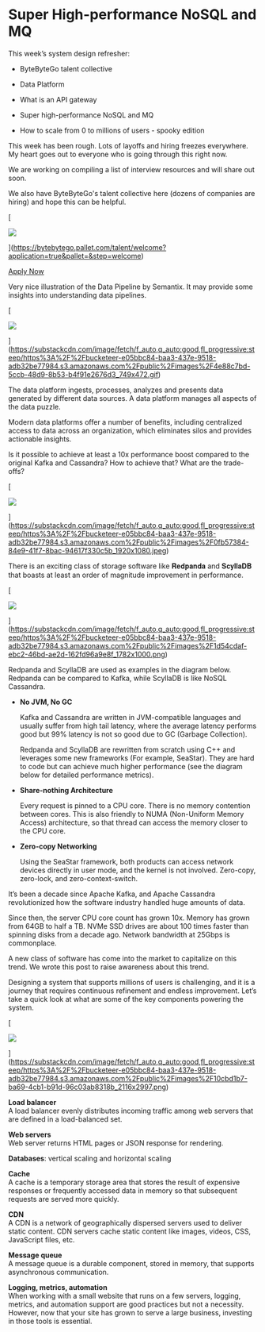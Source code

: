 # Super High-performance NoSQL and MQ
This week’s system design refresher:

*   ByteByteGo talent collective
    
*   Data Platform
    
*   What is an API gateway
    
*   Super high-performance NoSQL and MQ
    
*   How to scale from 0 to millions of users - spooky edition
    

This week has been rough. Lots of layoffs and hiring freezes everywhere. My heart goes out to everyone who is going through this right now.

We are working on compiling a list of interview resources and will share out soon.

We also have ByteByteGo's talent collective here (dozens of companies are hiring) and hope this can be helpful.

[

![](https://substackcdn.com/image/fetch/w_1456,c_limit,f_auto,q_auto:good,fl_progressive:steep/https%3A%2F%2Fbucketeer-e05bbc84-baa3-437e-9518-adb32be77984.s3.amazonaws.com%2Fpublic%2Fimages%2F9a0ba3e8-dd6e-41fa-9888-01225877996e_1466x1212.png)


](https://bytebytego.pallet.com/talent/welcome?application=true&pallet=&step=welcome)

[Apply Now](https://bytebytego.pallet.com/talent/welcome?referral=true)

Very nice illustration of the Data Pipeline by Semantix. It may provide some insights into understanding data pipelines.

[

![](https://substackcdn.com/image/fetch/w_1456,c_limit,f_auto,q_auto:good,fl_lossy/https%3A%2F%2Fbucketeer-e05bbc84-baa3-437e-9518-adb32be77984.s3.amazonaws.com%2Fpublic%2Fimages%2F4e88c7bd-5ccb-48d9-8b53-b4f91e2676d3_749x472.gif)


](https://substackcdn.com/image/fetch/f_auto,q_auto:good,fl_progressive:steep/https%3A%2F%2Fbucketeer-e05bbc84-baa3-437e-9518-adb32be77984.s3.amazonaws.com%2Fpublic%2Fimages%2F4e88c7bd-5ccb-48d9-8b53-b4f91e2676d3_749x472.gif)

The data platform ingests, processes, analyzes and presents data generated by different data sources. A data platform manages all aspects of the data puzzle.

Modern data platforms offer a number of benefits, including centralized access to data across an organization, which eliminates silos and provides actionable insights.

Is it possible to achieve at least a 10x performance boost compared to the original Kafka and Cassandra? How to achieve that? What are the trade-offs?

[

![](https://substackcdn.com/image/fetch/w_1456,c_limit,f_auto,q_auto:good,fl_progressive:steep/https%3A%2F%2Fbucketeer-e05bbc84-baa3-437e-9518-adb32be77984.s3.amazonaws.com%2Fpublic%2Fimages%2F0fb57384-84e9-41f7-8bac-94617f330c5b_1920x1080.jpeg)


](https://substackcdn.com/image/fetch/f_auto,q_auto:good,fl_progressive:steep/https%3A%2F%2Fbucketeer-e05bbc84-baa3-437e-9518-adb32be77984.s3.amazonaws.com%2Fpublic%2Fimages%2F0fb57384-84e9-41f7-8bac-94617f330c5b_1920x1080.jpeg)

There is an exciting class of storage software like 𝐑𝐞𝐝𝐩𝐚𝐧𝐝𝐚 and 𝐒𝐜𝐲𝐥𝐥𝐚𝐃𝐁 that boasts at least an order of magnitude improvement in performance.

[

![](https://substackcdn.com/image/fetch/w_1456,c_limit,f_auto,q_auto:good,fl_progressive:steep/https%3A%2F%2Fbucketeer-e05bbc84-baa3-437e-9518-adb32be77984.s3.amazonaws.com%2Fpublic%2Fimages%2F1d54cdaf-ebc2-46bd-ae2d-162fd96a9e8f_1782x1000.png)


](https://substackcdn.com/image/fetch/f_auto,q_auto:good,fl_progressive:steep/https%3A%2F%2Fbucketeer-e05bbc84-baa3-437e-9518-adb32be77984.s3.amazonaws.com%2Fpublic%2Fimages%2F1d54cdaf-ebc2-46bd-ae2d-162fd96a9e8f_1782x1000.png)

Redpanda and ScyllaDB are used as examples in the diagram below. Redpanda can be compared to Kafka, while ScyllaDB is like NoSQL Cassandra.

*   **No JVM, No GC**
    
    Kafka and Cassandra are written in JVM-compatible languages and usually suffer from high tail latency, where the average latency performs good but 99% latency is not so good due to GC (Garbage Collection).
    
    Redpanda and ScyllaDB are rewritten from scratch using C++ and leverages some new frameworks (For example, SeaStar). They are hard to code but can achieve much higher performance (see the diagram below for detailed performance metrics).
    
*   **Share-nothing Architecture**
    
    Every request is pinned to a CPU core. There is no memory contention between cores. This is also friendly to NUMA (Non-Uniform Memory Access) architecture, so that thread can access the memory closer to the CPU core.
    
*   **Zero-copy Networking**
    
    Using the SeaStar framework, both products can access network devices directly in user mode, and the kernel is not involved. Zero-copy, zero-lock, and zero-context-switch.
    

It’s been a decade since Apache Kafka, and Apache Cassandra revolutionized how the software industry handled huge amounts of data.

Since then, the server CPU core count has grown 10x. Memory has grown from 64GB to half a TB. NVMe SSD drives are about 100 times faster than spinning disks from a decade ago. Network bandwidth at 25Gbps is commonplace.

A new class of software has come into the market to capitalize on this trend. We wrote this post to raise awareness about this trend.

Designing a system that supports millions of users is challenging, and it is a journey that requires continuous refinement and endless improvement. Let’s take a quick look at what are some of the key components powering the system.

[

![](https://substackcdn.com/image/fetch/w_1456,c_limit,f_auto,q_auto:good,fl_progressive:steep/https%3A%2F%2Fbucketeer-e05bbc84-baa3-437e-9518-adb32be77984.s3.amazonaws.com%2Fpublic%2Fimages%2F10cbd1b7-ba69-4cb1-b91d-96c03ab8318b_2116x2997.png)


](https://substackcdn.com/image/fetch/f_auto,q_auto:good,fl_progressive:steep/https%3A%2F%2Fbucketeer-e05bbc84-baa3-437e-9518-adb32be77984.s3.amazonaws.com%2Fpublic%2Fimages%2F10cbd1b7-ba69-4cb1-b91d-96c03ab8318b_2116x2997.png)

**Load balancer**  
A load balancer evenly distributes incoming traffic among web servers that are defined in a load-balanced set.

**Web servers**  
Web server returns HTML pages or JSON response for rendering.

**Databases**: vertical scaling and horizontal scaling

**Cache**  
A cache is a temporary storage area that stores the result of expensive responses or frequently accessed data in memory so that subsequent requests are served more quickly. 

**CDN**  
A CDN is a network of geographically dispersed servers used to deliver static content. CDN servers cache static content like images, videos, CSS, JavaScript files, etc.

**Message queue**  
A message queue is a durable component, stored in memory, that supports asynchronous communication. 

**Logging, metrics, automation**  
When working with a small website that runs on a few servers, logging, metrics, and automation support are good practices but not a necessity. However, now that your site has grown to serve a large business, investing in those tools is essential.